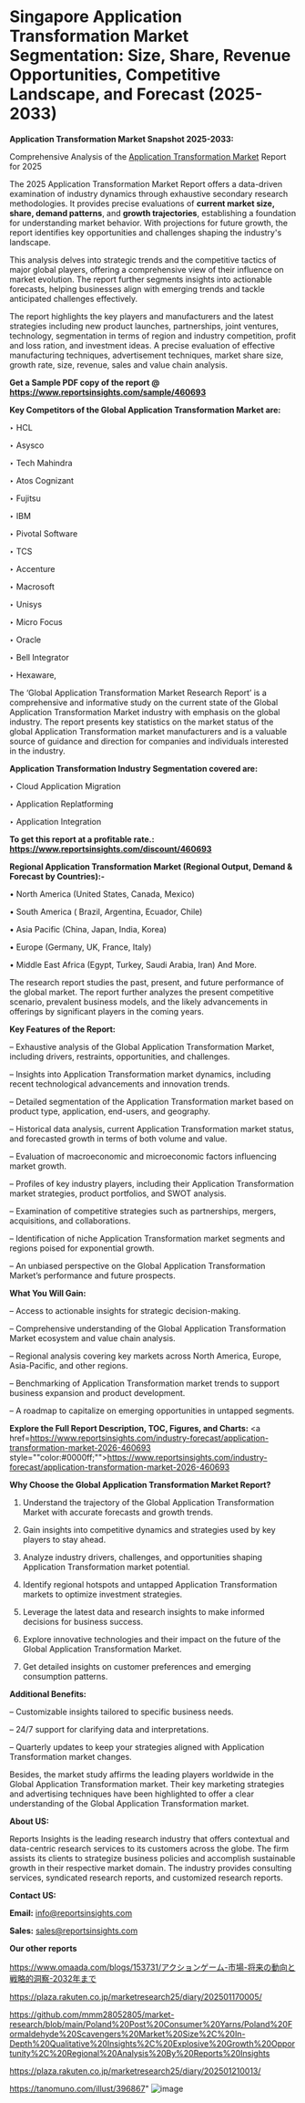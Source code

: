 # Singapore Application Transformation Market Segmentation: Size, Share, Revenue Opportunities, Competitive Landscape, and Forecast (2025-2033)

<strong>Application Transformation Market Snapshot 2025-2033:</strong>

Comprehensive Analysis of the <a href=https://www.reportsinsights.com/sample/460693>Application Transformation Market</a> Report for 2025

The 2025 Application Transformation Market Report offers a data-driven examination of industry dynamics through exhaustive secondary research methodologies. It provides precise evaluations of <strong>current market size, share, demand patterns</strong>, and <strong>growth trajectories</strong>, establishing a foundation for understanding market behavior. With projections for future growth, the report identifies key opportunities and challenges shaping the industry's landscape.

This analysis delves into strategic trends and the competitive tactics of major global players, offering a comprehensive view of their influence on market evolution. The report further segments insights into actionable forecasts, helping businesses align with emerging trends and tackle anticipated challenges effectively.

The report highlights the key players and manufacturers and the latest strategies including new product launches, partnerships, joint ventures, technology, segmentation in terms of region and industry competition, profit and loss ration, and investment ideas. A precise evaluation of effective manufacturing techniques, advertisement techniques, market share size, growth rate, size, revenue, sales and value chain analysis.

<strong>Get a Sample PDF copy of the report @ <a href=https://www.reportsinsights.com/sample/460693 style=color:#0000ff;>https://www.reportsinsights.com/sample/460693</a></strong>

<strong>Key Competitors of the Global Application Transformation Market are:</strong>

‣ HCL

‣ Asysco

‣ Tech Mahindra

‣ Atos Cognizant

‣ Fujitsu

‣ IBM

‣ Pivotal Software

‣ TCS

‣ Accenture

‣ Macrosoft

‣ Unisys

‣ Micro Focus

‣ Oracle

‣ Bell Integrator

‣ Hexaware,

The ‘Global Application Transformation Market Research Report’ is a comprehensive and informative study on the current state of the Global Application Transformation Market industry with emphasis on the global industry. The report presents key statistics on the market status of the global Application Transformation market manufacturers and is a valuable source of guidance and direction for companies and individuals interested in the industry.

<strong>Application Transformation Industry Segmentation covered are:</strong>

‣ Cloud Application Migration

‣ Application Replatforming

‣ Application Integration

<strong>To get this report at a profitable rate.: <a href=https://www.reportsinsights.com/discount/460693 style=color:#0000ff;>https://www.reportsinsights.com/discount/460693</a></strong>

<strong>Regional Application Transformation Market (Regional Output, Demand &amp; Forecast by Countries):-</strong>

• North America (United States, Canada, Mexico)

• South America ( Brazil, Argentina, Ecuador, Chile)

• Asia Pacific (China, Japan, India, Korea)

• Europe (Germany, UK, France, Italy)

• Middle East Africa (Egypt, Turkey, Saudi Arabia, Iran) And More.

The research report studies the past, present, and future performance of the global market. The report further analyzes the present competitive scenario, prevalent business models, and the likely advancements in offerings by significant players in the coming years.

<strong>Key Features of the Report:</strong>

– Exhaustive analysis of the Global Application Transformation Market, including drivers, restraints, opportunities, and challenges.

– Insights into Application Transformation market dynamics, including recent technological advancements and innovation trends.

– Detailed segmentation of the Application Transformation market based on product type, application, end-users, and geography.

– Historical data analysis, current Application Transformation market status, and forecasted growth in terms of both volume and value.

– Evaluation of macroeconomic and microeconomic factors influencing market growth.

– Profiles of key industry players, including their Application Transformation market strategies, product portfolios, and SWOT analysis.

– Examination of competitive strategies such as partnerships, mergers, acquisitions, and collaborations.

– Identification of niche Application Transformation market segments and regions poised for exponential growth.

– An unbiased perspective on the Global Application Transformation Market’s performance and future prospects.

<strong>What You Will Gain:</strong>

– Access to actionable insights for strategic decision-making.

– Comprehensive understanding of the Global Application Transformation Market ecosystem and value chain analysis.

– Regional analysis covering key markets across North America, Europe, Asia-Pacific, and other regions.

– Benchmarking of Application Transformation market trends to support business expansion and product development.

– A roadmap to capitalize on emerging opportunities in untapped segments.

<strong>Explore the Full Report Description, TOC, Figures, and Charts:</strong>
<a href=https://www.reportsinsights.com/industry-forecast/application-transformation-market-2026-460693 style=""color:#0000ff;"">https://www.reportsinsights.com/industry-forecast/application-transformation-market-2026-460693</a>

<strong>Why Choose the Global Application Transformation Market Report?</strong>

1. Understand the trajectory of the Global Application Transformation Market with accurate forecasts and growth trends.

2. Gain insights into competitive dynamics and strategies used by key players to stay ahead.

3. Analyze industry drivers, challenges, and opportunities shaping Application Transformation market potential.

4. Identify regional hotspots and untapped Application Transformation markets to optimize investment strategies.

5. Leverage the latest data and research insights to make informed decisions for business success.

6. Explore innovative technologies and their impact on the future of the Global Application Transformation Market.

7. Get detailed insights on customer preferences and emerging consumption patterns.

<strong>Additional Benefits:</strong>

– Customizable insights tailored to specific business needs.

– 24/7 support for clarifying data and interpretations.

– Quarterly updates to keep your strategies aligned with Application Transformation market changes.

Besides, the market study affirms the leading players worldwide in the Global Application Transformation market. Their key marketing strategies and advertising techniques have been highlighted to offer a clear understanding of the Global Application Transformation market.

<strong><strong>About US</strong>:</strong>

Reports Insights is the leading research industry that offers contextual and data-centric research services to its customers across the globe. The firm assists its clients to strategize business policies and accomplish sustainable growth in their respective market domain. The industry provides consulting services, syndicated research reports, and customized research reports.

<strong>Contact US:</strong>

<p class=><b>Email:</b> <a href=mailto:info@reportsinsights.com>info@reportsinsights.com</a></p>
<p class=><b>Sales:</b> <a href=mailto:sales@reportsinsights.com>sales@reportsinsights.com</a></p>

<strong>Our other reports</strong>

<a href=https://www.omaada.com/blogs/153731/アクションゲーム-市場-将来の動向と戦略的洞察-2032年まで>https://www.omaada.com/blogs/153731/アクションゲーム-市場-将来の動向と戦略的洞察-2032年まで</a>

<a href=https://plaza.rakuten.co.jp/marketresearch25/diary/202501170005/>https://plaza.rakuten.co.jp/marketresearch25/diary/202501170005/</a>

<a href=https://github.com/mmm28052805/market-research/blob/main/Poland%20Post%20Consumer%20Yarns/Poland%20Formaldehyde%20Scavengers%20Market%20Size%2C%20In-Depth%20Qualitative%20Insights%2C%20Explosive%20Growth%20Opportunity%2C%20Regional%20Analysis%20By%20Reports%20Insights>https://github.com/mmm28052805/market-research/blob/main/Poland%20Post%20Consumer%20Yarns/Poland%20Formaldehyde%20Scavengers%20Market%20Size%2C%20In-Depth%20Qualitative%20Insights%2C%20Explosive%20Growth%20Opportunity%2C%20Regional%20Analysis%20By%20Reports%20Insights</a>

<a href=https://plaza.rakuten.co.jp/marketresearch25/diary/202501210013/>https://plaza.rakuten.co.jp/marketresearch25/diary/202501210013/</a>

<a href=https://tanomuno.com/illust/396867>https://tanomuno.com/illust/396867</a>"
![image](https://github.com/user-attachments/assets/6866a9b9-8702-441e-ad79-4243061c31a2)
